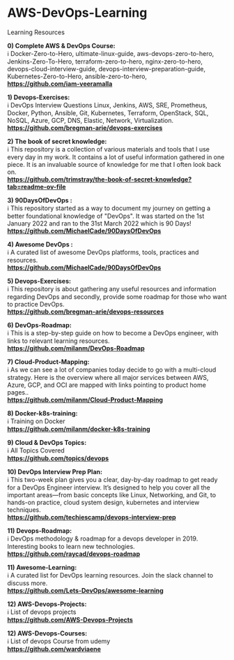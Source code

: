 # AWS-DevOps-Learning
Learning Resources

**0) Complete AWS & DevOps Course:**   
ℹ️    Docker-Zero-to-Hero, ultimate-linux-guide, aws-devops-zero-to-hero,  Jenkins-Zero-To-Hero,  terraform-zero-to-hero, nginx-zero-to-hero, devops-cloud-interview-guide, devops-interview-preparation-guide, Kubernetes-Zero-to-Hero, ansible-zero-to-hero,     
**https://github.com/iam-veeramalla**

**1) Devops-Exercises:**   
ℹ️ DevOps Interview Questions Linux, Jenkins, AWS, SRE, Prometheus, Docker, Python, Ansible, Git, Kubernetes, Terraform, OpenStack, SQL, NoSQL, Azure, GCP, DNS, Elastic, Network, Virtualization.   
**https://github.com/bregman-arie/devops-exercises**

**2) The book of secret knowledge:**   
ℹ️ This repository is a collection of various materials and tools that I use every day in my work. It contains a lot of useful information gathered in one piece. It is an invaluable source of knowledge for me that I often look back on.  
**https://github.com/trimstray/the-book-of-secret-knowledge?tab=readme-ov-file**

**3) 90DaysOfDevOps :**   
ℹ️ This repository started as a way to document my journey on getting a better foundational knowledge of "DevOps". It was started on the 1st January 2022 and ran to the 31st March 2022 which is 90 Days!  
**https://github.com/MichaelCade/90DaysOfDevOps**

**4) Awesome DevOps :**   
ℹ️ A curated list of awesome DevOps platforms, tools, practices and resources.  
**https://github.com/MichaelCade/90DaysOfDevOps**

**5) Devops-Exercises:**   
ℹ️  This repository is about gathering any useful resources and information regarding DevOps and secondly, provide some roadmap for those who want to practice DevOps.  
**https://github.com/bregman-arie/devops-resources**


**6) DevOps-Roadmap:**   
ℹ️  This is a step-by-step guide on how to become a DevOps engineer, with links to relevant learning resources.  
**https://github.com/milanm/DevOps-Roadmap**

**7) Cloud-Product-Mapping:**   
ℹ️  As we can see a lot of companies today decide to go with a multi-cloud strategy. Here is the overview where all major services between AWS, Azure, GCP, and OCI are mapped with links pointing to product home pages..  
**https://github.com/milanm/Cloud-Product-Mapping**

**8) Docker-k8s-training:**   
ℹ️  Training on Docker  
**https://github.com/milanm/docker-k8s-training**

**9) Cloud & DevOps Topics:**   
ℹ️  All Topics Covered  
**https://github.com/topics/devops**

**10) DevOps Interview Prep Plan:**   
ℹ️  This two-week plan gives you a clear, day-by-day roadmap to get ready for a DevOps Engineer interview. It’s designed to help you cover all the important areas—from basic concepts like Linux, Networking, and Git, to hands-on practice, cloud system design, kubernetes and interview techniques.    
**https://github.com/techiescamp/devops-interview-prep**

**11) Devops-Roadmap:**   
ℹ️   DevOps methodology & roadmap for a devops developer in 2019. Interesting books to learn new technologies.    
**https://github.com/raycad/devops-roadmap**

**11) Awesome-Learning:**   
ℹ️   A curated list for DevOps learning resources. Join the slack channel to discuss more.    
**https://github.com/Lets-DevOps/awesome-learning**

**12) AWS-Devops-Projects:**   
ℹ️   List of devops projects  
**https://github.com/AWS-Devops-Projects**


**12) AWS-Devops-Courses:**   
ℹ️   List of devops Course from udemy  
**https://github.com/wardviaene**

